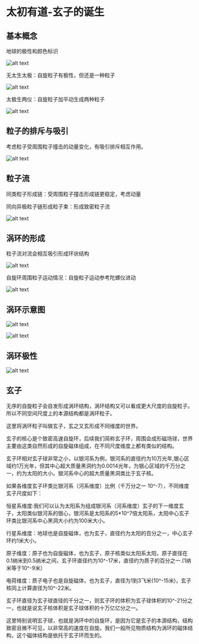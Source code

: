# 太初有道-玄子的诞生

## 基本概念

地球的极性和颜色标识

![alt text](assets/xuan00.png)

无太生太极：自旋粒子有极性，但还是一种粒子

![alt text](assets/xuan01.png)

太极生两仪：自旋粒子加平动生成两种粒子

![alt text](assets/xuan03.png)

## 粒子的排斥与吸引

考虑粒子受周围粒子撞击的动量变化，有吸引排斥相互作用。

![alt text](assets/xuan04.png)

## 粒子流

同类粒子形成链：受周围粒子撞击形成链更稳定，考虑动量

同向异极粒子链形成粒子束：形成致密粒子流

![alt text](assets/xuan05.png)

## 涡环的形成

粒子流对流会相互吸引形成环状结构

![alt text](assets/xuan06.png)

自旋环周围粒子运动情况：自旋粒子运动参考陀螺仪进动

![alt text](assets/xuan07.png)

## 涡环示意图

![alt text](assets/xuan08.png)

![alt text](assets/xuan09.png)

## 涡环极性

![alt text](assets/xuan10.png)

## 玄子

无序的自旋粒子会自发形成涡环结构，涡环结构又可以看成更大尺度的自旋粒子。所以不同空间尺度上的本源结构都是涡环粒子。

这里将涡环粒子叫做玄子，玄之又玄形成不同维度的世界。

玄子的核心是个致密高速自旋环，后续我们简称玄子环，周围会成形磁场球，世界主要由这类自然形成的自旋磁体组成，在不同尺度维度上都有类似的结构。

玄子环相对玄子球非常之小，以银河系为例，银河系的直径约为10万光年,银心区域约1万光年，但其中心超大质量黑洞约为0.0014光年，为银心区域的千万分之一，约为太阳的大小。银河系中心的超大质量黑洞类比于玄子核。

如果各维度玄子环类比银河系（河系维度）比例（千万分之一 10^-7），不同维度玄子尺度如下：

恒星系维度:我们可以认为太阳系为组成银河系（河系维度）玄子的下一维度玄子，太阳类似银河系的银心，银河系是太阳系的5*10^7倍太阳系，太阳中心玄子环类比银河系中心黑洞大小约为100米大小。

行星系维度：地球也是自旋磁体，也为玄子，直径约为太阳的百分之一，中心玄子环约1米大小。

原子维度：原子也为自旋磁体，也为玄子，原子核类似太阳系太阳，原子直径在0.1纳米到0.5纳米之间，玄子环直径约为10^-17米，直径约为质子的百分之一.(1纳米等于10^-9米）

电荷维度：质子电子也是自旋磁体，也为玄子，直径为1到3飞米(10^-15米)，玄子核同上计算直径为10^-22米。

玄子环直径为玄子球直径的千分之一，则玄子环的体积为玄子球体积的10^-21分之一，也就是说玄子核体积是玄子球体积的十万亿亿分之一。

这里特别说明玄子球，也就是涡环中的自旋环，是因为它是玄子的本源结构，结构致密且微不可见，以非常高的速度在自旋。我们一般所见物质结构为涡环的磁体结构，这个磁体结构是依托于玄子环而生的。
